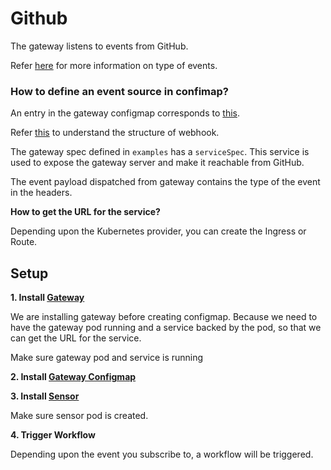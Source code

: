 # Github

The gateway listens to events from GitHub. 

Refer [here](https://developer.github.com/v3/activity/events/types/) for more information on type of events.

### How to define an event source in confimap?
An entry in the gateway configmap corresponds to [this](https://github.com/argoproj/argo-events/blob/30eaa296651e80b11ffef3b20464a08a2041eb09/gateways/community/github/config.go#L50-L73).

Refer [this](https://developer.github.com/v3/repos/hooks/#get-single-hook) to understand the structure of webhook.

The gateway spec defined in `examples` has a `serviceSpec`. This service is used to expose the gateway server and make it reachable from GitHub.

The event payload dispatched from gateway contains the type of the event in the headers.

**How to get the URL for the service?**

Depending upon the Kubernetes provider, you can create the Ingress or Route. 

## Setup

**1. Install [Gateway](../../../examples/gateways/github.yaml)**

We are installing gateway before creating configmap. Because we need to have the gateway pod running and a service backed by the pod, so 
that we can get the URL for the service. 

Make sure gateway pod and service is running

**2. Install [Gateway Configmap](../../../examples/gateways/github-gateway-configmap.yaml)**

**3. Install [Sensor](../../../examples/sensors/github.yaml)**

Make sure sensor pod is created.

**4. Trigger Workflow**

Depending upon the event you subscribe to, a workflow will be triggered.
